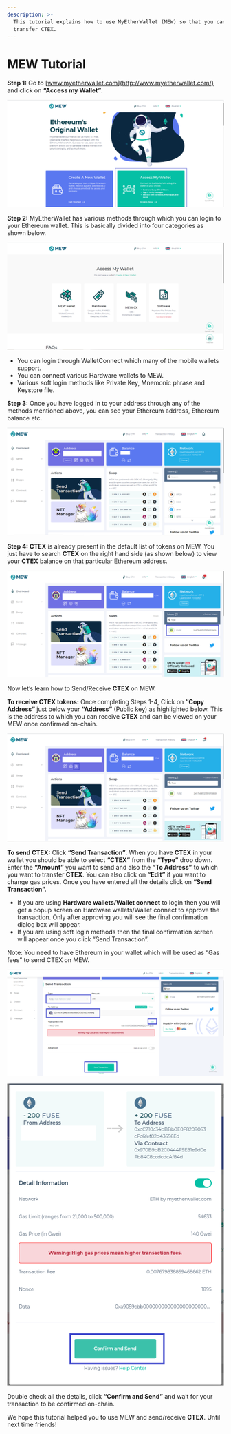 ```yaml
---
description: >-
  This tutorial explains how to use MyEtherWallet (MEW) so that you can view and
  transfer CTEX.
---
```


# MEW Tutorial

**Step 1:** Go to [www.myetherwallet.com](http://www.myetherwallet.com/) and click on **“Access my Wallet”**.

![](../.gitbook/assets/2%20%283%29.png)

**Step 2:** MyEtherWallet has various methods through which you can login to your Ethereum wallet. This is basically divided into four categories as shown below.

![](../.gitbook/assets/1%20%282%29.png)

* You can login through WalletConnect which many of the mobile wallets support.
* You can connect various Hardware wallets to MEW.
* Various soft login methods like Private Key, Mnemonic phrase and Keystore file.

**Step 3:** Once you have logged in to your address through any of the methods mentioned above, you can see your Ethereum address, Ethereum balance etc.

![](../.gitbook/assets/6%20%283%29.png)

**Step 4: CTEX** is already present in the default list of tokens on MEW. You just have to search **CTEX** on the right hand side \(as shown below\) to view your **CTEX** balance on that particular Ethereum address.

![](../.gitbook/assets/7%20%282%29.png)

Now let’s learn how to Send/Receive **CTEX** on MEW.

**To receive CTEX tokens:** Once completing Steps 1-4, Click on **“Copy Address”** just below your **“Address”** \(Public key\) as highlighted below. This is the address to which you can receive **CTEX** and can be viewed on your MEW once confirmed on-chain.

![](../.gitbook/assets/8.png)

**To send CTEX:** Click **“Send Transaction”**. When you have **CTEX** in your wallet you should be able to select **“CTEX”** from the **“Type”** drop down. Enter the **“Amount”** you want to send and also the **“To Address”** to which you want to transfer **CTEX**. You can also click on **“Edit”** if you want to change gas prices. Once you have entered all the details click on **“Send Transaction”.**

* If you are using **Hardware wallets/Wallet connect** to login then you will get a popup screen on Hardware wallets/Wallet connect to approve the transaction. Only after approving you will see the final confirmation dialog box will appear.
*  If you are using soft login methods then the final confirmation screen will appear once you click “Send Transaction”.

Note: You need to have Ethereum in your wallet which will be used as “Gas fees” to send CTEX on MEW.

![](../.gitbook/assets/9%20%282%29.png)

![](../.gitbook/assets/10%20%281%29.png)

Double check all the details, click **“Confirm and Send”** and wait for your transaction to be confirmed on-chain.

We hope this tutorial helped you to use MEW and send/receive **CTEX**. Until next time friends!

